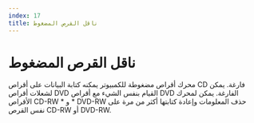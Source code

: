 ```yaml
---
index: 17
title: ناقل القرص المضغوط
---
```

# ناقل القرص المضغوط

محرك أقراص مضغوطة للكمبيوتر يمكنه كتابة البيانات على أقراص CD فارغة. يمكن لشعلات أقراص DVD القيام بنفس الشيء مع أقراص DVD الفارغة. يمكن لمحرك الأقراص CD-RW * و * DVD-RW حذف المعلومات وإعادة كتابتها أكثر من مرة على نفس القرص CD-RW أو DVD-RW.